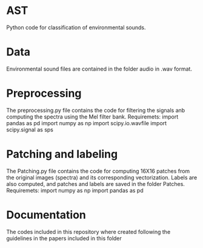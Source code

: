 # AST
Python code for classification of environmental sounds. 


# Data
Environmental sound files are contained in the folder audio in .wav format.

# Preprocessing
The preprocessing.py file contains the code for filtering the signals anb computing the spectra using the Mel filter bank.
Requiremets: 
import pandas as pd
import numpy as np
import scipy.io.wavfile
import scipy.signal as sps 

# Patching and labeling 
The Patching.py file contains the code for computing 16X16 patches from the original images (spectra) and its corresponding vectorization. 
Labels are also computed, and patches and labels are saved in the folder Patches.
Requiremets: 
import numpy as np
import pandas as pd

# Documentation
The codes included in this repository where created following the guidelines in the papers included in this folder
